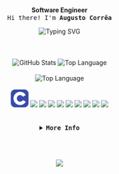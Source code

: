 

<br>

<div align="center">
  
  <b>Software Engineer</b>
  <samp>
      <br>
      Hi there! I'm <b>Augusto Corrêa</b>
  </samp>
</div>

<div align="center" width="100%">
  <img src="https://readme-typing-svg.demolab.com?font=Pixelify+Sans&color=00FF00&width=900&size=22&center=true&lines=I+am+from+Brazil;I'm+a+student+of+Software+Engineering+and+Artificial+intelligence;Be+welcome!" alt="Typing SVG"/>
</div>

<br>
      
<br>
<br>
      


<div align="center">
  <img height=180 align="center" alt="GitHub Stats" src="https://github-readme-stats.vercel.app/api?username=Augustbr01&theme=chartreuse-dark&show_icons=true&hide_border=false&count_private=true"/>
  <img height=180 align="center" alt="Top Language" src="https://github-readme-stats.vercel.app/api/top-langs/?username=Augustbr01&theme=chartreuse-dark&show_icons=true&hide_border=false"/>
  <br>
  <br>
  <img align="center" alt="Top Language" src="http://github-profile-summary-cards.vercel.app/api/cards/profile-details?username=Augustbr01&theme=chartreuse_dark"/>
</div>

<div align="center" style="display: inline_block"><br>
  <img width="40" src="https://raw.githubusercontent.com/tandpfun/skill-icons/refs/heads/main/icons/C.svg" />
  <img width="40" src="https://cdn.jsdelivr.net/gh/devicons/devicon@latest/icons/cplusplus/cplusplus-original.svg" />
  <img width="40" src="https://cdn.jsdelivr.net/gh/devicons/devicon@latest/icons/javascript/javascript-original.svg" />
  <img width="40" src="https://cdn.jsdelivr.net/gh/devicons/devicon@latest/icons/html5/html5-original.svg" />
  <img width="40" src="https://cdn.jsdelivr.net/gh/devicons/devicon@latest/icons/css3/css3-original.svg" />
  <img width="40" src="https://cdn.jsdelivr.net/gh/devicons/devicon@latest/icons/git/git-original.svg" />
  <img width="40" src="https://cdn.jsdelivr.net/gh/devicons/devicon@latest/icons/python/python-original.svg" />
  <img width="40" src="https://raw.githubusercontent.com/tandpfun/skill-icons/refs/heads/main/icons/Npm-Dark.svg" />
  <img width="40" src="https://cdn.jsdelivr.net/gh/devicons/devicon@latest/icons/photoshop/photoshop-original.svg" />
  <img width="40" src="https://cdn.jsdelivr.net/gh/devicons/devicon@latest/icons/figma/figma-original.svg" />
  
</div>

<br>
<br>

<details align="center">  
  <summary>
      <samp>
        <b>More Info</b>
      </samp>
  </summary>
  
<br>

##

<br>

<div align="center">
  <samp>
    <b>
      Contact me:
    </b>
  </samp>
  <br>
  <br>


  [![Gmail](https://img.shields.io/badge/Gmail-008000?style=for-the-badge&logo=gmail&logoColor=fff)](mailto:augustogatticorrea777@gmail.com)
  [![Discord](https://img.shields.io/badge/Discord-008000?style=for-the-badge&logo=Discord&logoColor=fff)](https://discord.gg/XZq9YzEE)
  [![Linkedin](https://img.shields.io/badge/LinkedIn-008000?style=for-the-badge&logo=linkedin&logoColor=fff)](https://www.linkedin.com/in/augusto-corr%C3%AAa-6537a8276/)
  [![WhatsApp](https://img.shields.io/badge/WhatsApp-008000?style=for-the-badge&logo=WhatsApp&logoColor=fff)](https://wa.me/5567984094153?text=Ol%C3%A1%20Tudo%20bem%3F%2C%20Vim%20pelo%20Github)

  
</div>

<br>

</details>

##

<br>

<div align="center">
  <p align="center"><img align="center" src="https://visit-counter.vercel.app/counter.png?page=https%3A%2F%2Fgithub.com%2FAugustbr01&s=30&c=00FF00&bg=00000000&no=2&ff=digi&tb=Profile+Visits%3A++&ta=" /></p> 
</div>

<br>

